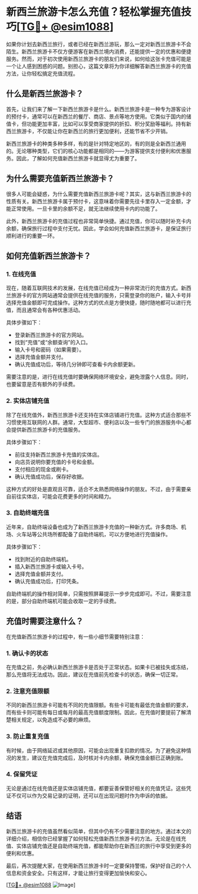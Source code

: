 # 新西兰旅游卡怎么充值？轻松掌握充值技巧[[TG💪+ @esim1088](https://t.me/s/esim1088)]

如果你计划去新西兰旅行，或者已经在新西兰游玩，那么一定对新西兰旅游卡不会陌生。新西兰旅游卡不仅方便游客在新西兰境内消费，还能提供一定的优惠和便捷服务。然而，对于初次使用新西兰旅游卡的朋友们来说，如何给这张卡充值可能是一个让人感到困惑的问题。别担心，这篇文章将为你详细解答新西兰旅游卡的充值方法，让你轻松搞定充值流程。

## 什么是新西兰旅游卡？

首先，让我们来了解一下新西兰旅游卡是什么。新西兰旅游卡是一种专为游客设计的预付卡，通常可以在新西兰的餐厅、商店、景点等地方使用。它类似于国内的储值卡，但功能更加丰富，比如可以享受商家提供的折扣、积分奖励等福利。持有新西兰旅游卡，不仅能让你在新西兰的旅行更加便利，还能节省不少开销。

新西兰旅游卡的种类多种多样，有的是针对特定地区的，有的则是全新西兰通用的。无论哪种类型，它们的核心功能都是相同的——为游客提供支付便利和优惠服务。因此，了解如何充值新西兰旅游卡就显得尤为重要了。

## 为什么需要充值新西兰旅游卡？

很多人可能会疑惑，为什么需要充值新西兰旅游卡呢？其实，这与新西兰旅游卡的性质有关。新西兰旅游卡属于预付卡，这意味着你需要先往卡里存入一定金额，才能正常使用。一旦卡里的余额不足，就无法继续使用卡内的功能了。

此外，新西兰旅游卡的充值过程也非常简单快捷。通过充值，你可以随时补充卡内余额，确保旅行过程中支付无忧。因此，学会如何充值新西兰旅游卡，是保证旅行顺利进行的重要一环。

## 如何充值新西兰旅游卡？

### 1. 在线充值

现在，随着互联网技术的发展，在线充值已经成为一种非常流行的充值方式。新西兰旅游卡的官方网站通常会提供在线充值的服务，只需登录你的账户，输入卡号并选择充值金额即可完成操作。这种方式的优点是方便快捷，随时随地都可以进行充值，而且通常会有各种优惠活动。

具体步骤如下：
- 登录新西兰旅游卡的官方网站。
- 找到“充值”或“余额查询”的入口。
- 输入卡号和密码（如果需要）。
- 选择充值金额并支付。
- 确认充值成功后，等待几分钟即可查看卡内余额更新。

需要注意的是，进行在线充值时要确保网络环境安全，避免泄露个人信息。同时，也要留意是否有额外的手续费。

### 2. 实体店铺充值

除了在线充值外，新西兰旅游卡还支持在实体店铺进行充值。这种方式适合那些不习惯使用互联网的人群。通常，大型超市、便利店以及一些专门的旅游服务中心都会提供新西兰旅游卡的充值服务。

具体步骤如下：
- 前往支持新西兰旅游卡充值的实体店。
- 向店员说明你要充值的卡号和金额。
- 支付相应的现金或刷卡。
- 确认充值成功后，保存好收据。

这种方式的好处是直观且可靠，适合不太熟悉网络操作的朋友。不过，由于需要亲自前往实体店，可能会花费更多的时间和精力。

### 3. 自助终端充值

近年来，自助终端设备也成为了新西兰旅游卡充值的一种新方式。许多商场、机场、火车站等公共场所都配备了自助终端机，可以方便地进行充值操作。

具体步骤如下：
- 找到附近的自助终端机。
- 插入新西兰旅游卡或输入卡号。
- 选择充值金额并支付。
- 确认充值成功后，打印凭条。

自助终端机的操作相对简单，只需按照屏幕提示一步步完成即可。不过，需要注意的是，部分自助终端机可能会收取一定的手续费。

## 充值时需要注意什么？

在充值新西兰旅游卡的过程中，有一些小细节需要特别注意：

### 1. 确认卡的状态

在充值之前，务必确认新西兰旅游卡是否处于正常状态。如果卡已被挂失或冻结，那么充值将无法成功。因此，建议在充值前先检查卡的状态，确保一切正常。

### 2. 注意充值限额

不同的新西兰旅游卡可能有不同的充值限额。有些卡可能有最低充值金额的要求，而有些卡则可能有每日或每月的最高充值额度限制。因此，在充值时要提前了解清楚相关规定，以免造成不必要的麻烦。

### 3. 防止重复充值

有时候，由于网络延迟或其他原因，可能会出现重复扣款的情况。为了避免这种情况的发生，建议在充值完成后，及时核对卡内余额，确保充值金额已正确到账。

### 4. 保留凭证

无论是通过在线充值还是实体店铺充值，都要妥善保管好相关的充值凭证。这些凭证不仅可以作为交易记录的证明，还可以在出现问题时作为申诉的依据。

## 结语

新西兰旅游卡的充值虽然看似简单，但其中仍有不少需要注意的地方。通过本文的详细介绍，相信你已经掌握了如何轻松充值新西兰旅游卡的方法。无论是在线充值、实体店铺充值还是自助终端充值，都能帮助你在新西兰的旅行中享受到更多的便利和优惠。

最后，再次提醒大家，在使用新西兰旅游卡时一定要保持警惕，保护好自己的个人信息和资金安全。只有这样，才能让旅行变得更加愉快和安心。

[[TG💪+ @esim1088](https://t.me/s/esim1088) ![Image](https://i.postimg.cc/4NQfJmqS/Snipaste-2025-05-13-00-14-12.png)]